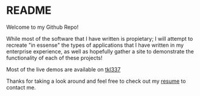 # README

Welcome to my Github Repo! 

While most of the software that I have written is propietary; I will attempt to recreate "in essense" the types of applications that I have written in my enterprise experience, as well as hopefully gather a site to demonstrate the functionality of each of these projects! 

Most of the live demos are available on [tkl337](https://www.tkl337.net)

Thanks for taking a look around and feel free to check out my [resume](https://www.tkl337.net) to contact me.
